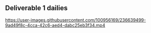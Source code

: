 ## Deliverable 1 dailies


https://user-images.githubusercontent.com/100956169/236639499-9ad49f8c-4cca-42c6-aed4-dabc25eb3f34.mp4

